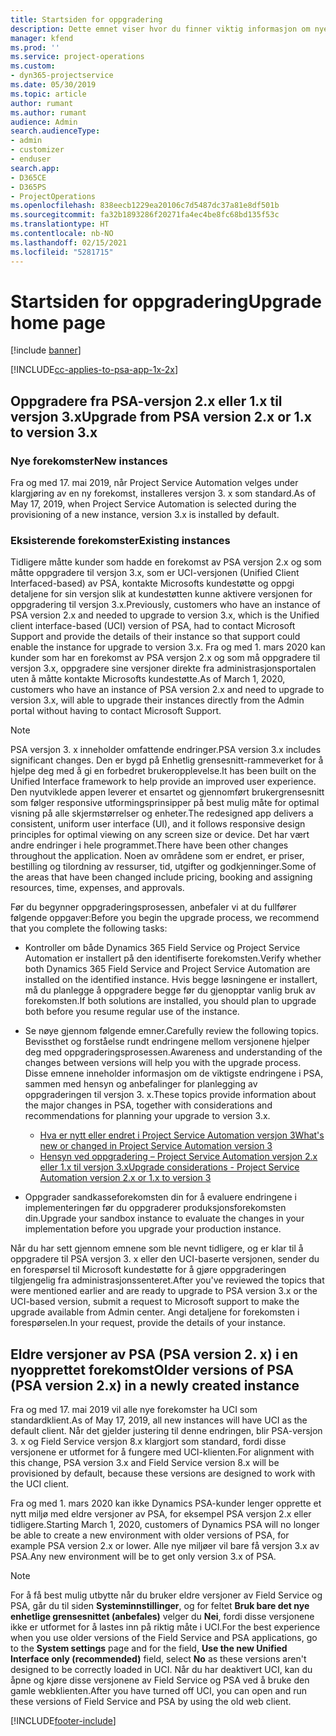 ```yaml
---
title: Startsiden for oppgradering
description: Dette emnet viser hvor du finner viktig informasjon om nye og endrede funksjoner i Dynamics 365 Project Service Automation, og prosessen med å oppgradere til nyeste versjon.
manager: kfend
ms.prod: ''
ms.service: project-operations
ms.custom:
- dyn365-projectservice
ms.date: 05/30/2019
ms.topic: article
author: rumant
ms.author: rumant
audience: Admin
search.audienceType:
- admin
- customizer
- enduser
search.app:
- D365CE
- D365PS
- ProjectOperations
ms.openlocfilehash: 838eecb1229ea20106c7d5487dc37a81e8df501b
ms.sourcegitcommit: fa32b1893286f20271fa4ec4be8fc68bd135f53c
ms.translationtype: HT
ms.contentlocale: nb-NO
ms.lasthandoff: 02/15/2021
ms.locfileid: "5281715"
---
```

# <a name="upgrade-home-page"></a><span data-ttu-id="6cb94-103">Startsiden for oppgradering</span><span class="sxs-lookup"><span data-stu-id="6cb94-103">Upgrade home page</span></span>

[!include [banner](../includes/psa-now-project-operations.md)]

[!INCLUDE[cc-applies-to-psa-app-1x-2x](../includes/cc-applies-to-psa-app-1x-2x.md)]

## <a name="upgrade-from-psa-version-2x-or-1x-to-version-3x"></a><span data-ttu-id="6cb94-104">Oppgradere fra PSA-versjon 2.x eller 1.x til versjon 3.x</span><span class="sxs-lookup"><span data-stu-id="6cb94-104">Upgrade from PSA version 2.x or 1.x to version 3.x</span></span>

### <a name="new-instances"></a><span data-ttu-id="6cb94-105">Nye forekomster</span><span class="sxs-lookup"><span data-stu-id="6cb94-105">New instances</span></span>

<span data-ttu-id="6cb94-106">Fra og med 17. mai 2019, når Project Service Automation velges under klargjøring av en ny forekomst, installeres versjon 3. x som standard.</span><span class="sxs-lookup"><span data-stu-id="6cb94-106">As of May 17, 2019, when Project Service Automation is selected during the provisioning of a new instance, version 3.x is installed by default.</span></span>

### <a name="existing-instances"></a><span data-ttu-id="6cb94-107">Eksisterende forekomster</span><span class="sxs-lookup"><span data-stu-id="6cb94-107">Existing instances</span></span>

<span data-ttu-id="6cb94-108">Tidligere måtte kunder som hadde en forekomst av PSA versjon 2.x og som måtte oppgradere til versjon 3.x, som er UCI-versjonen (Unified Client Interfaced-based) av PSA, kontakte Microsofts kundestøtte og oppgi detaljene for sin versjon slik at kundestøtten kunne aktivere versjonen for oppgradering til versjon 3.x.</span><span class="sxs-lookup"><span data-stu-id="6cb94-108">Previously, customers who have an instance of PSA version 2.x and needed to upgrade to version 3.x, which is the Unified client interface-based (UCI) version of PSA, had to contact Microsoft Support and provide the details of their instance so that support could enable the instance for upgrade to version 3.x.</span></span> <span data-ttu-id="6cb94-109">Fra og med 1. mars 2020 kan kunder som har en forekomst av PSA versjon 2.x og som må oppgradere til versjon 3.x, oppgradere sine versjoner direkte fra administrasjonsportalen uten å måtte kontakte Microsofts kundestøtte.</span><span class="sxs-lookup"><span data-stu-id="6cb94-109">As of March 1, 2020, customers who have an instance of PSA version 2.x and need to upgrade to version 3.x, will able to upgrade their instances directly from the Admin portal without having to contact Microsoft Support.</span></span>  

> [!NOTE]
> <span data-ttu-id="6cb94-110">PSA versjon 3. x inneholder omfattende endringer.</span><span class="sxs-lookup"><span data-stu-id="6cb94-110">PSA version 3.x includes significant changes.</span></span> <span data-ttu-id="6cb94-111">Den er bygd på Enhetlig grensesnitt-rammeverket for å hjelpe deg med å gi en forbedret brukeropplevelse.</span><span class="sxs-lookup"><span data-stu-id="6cb94-111">It has been built on the Unified Interface framework to help provide an improved user experience.</span></span> <span data-ttu-id="6cb94-112">Den nyutviklede appen leverer et ensartet og gjennomført brukergrensesnitt som følger responsive utformingsprinsipper på best mulig måte for optimal visning på alle skjermstørrelser og enheter.</span><span class="sxs-lookup"><span data-stu-id="6cb94-112">The redesigned app delivers a consistent, uniform user interface (UI), and it follows responsive design principles for optimal viewing on any screen size or device.</span></span> <span data-ttu-id="6cb94-113">Det har vært andre endringer i hele programmet.</span><span class="sxs-lookup"><span data-stu-id="6cb94-113">There have been other changes throughout the application.</span></span> <span data-ttu-id="6cb94-114">Noen av områdene som er endret, er priser, bestilling og tilordning av ressurser, tid, utgifter og godkjenninger.</span><span class="sxs-lookup"><span data-stu-id="6cb94-114">Some of the areas that have been changed include pricing, booking and assigning resources, time, expenses, and approvals.</span></span>

<span data-ttu-id="6cb94-115">Før du begynner oppgraderingsprosessen, anbefaler vi at du fullfører følgende oppgaver:</span><span class="sxs-lookup"><span data-stu-id="6cb94-115">Before you begin the upgrade process, we recommend that you complete the following tasks:</span></span>

- <span data-ttu-id="6cb94-116">Kontroller om både Dynamics 365 Field Service og Project Service Automation er installert på den identifiserte forekomsten.</span><span class="sxs-lookup"><span data-stu-id="6cb94-116">Verify whether both Dynamics 365 Field Service and Project Service Automation are installed on the identified instance.</span></span> <span data-ttu-id="6cb94-117">Hvis begge løsningene er installert, må du planlegge å oppgradere begge før du gjenopptar vanlig bruk av forekomsten.</span><span class="sxs-lookup"><span data-stu-id="6cb94-117">If both solutions are installed, you should plan to upgrade both before you resume regular use of the instance.</span></span>
- <span data-ttu-id="6cb94-118">Se nøye gjennom følgende emner.</span><span class="sxs-lookup"><span data-stu-id="6cb94-118">Carefully review the following topics.</span></span> <span data-ttu-id="6cb94-119">Bevissthet og forståelse rundt endringene mellom versjonene hjelper deg med oppgraderingsprosessen.</span><span class="sxs-lookup"><span data-stu-id="6cb94-119">Awareness and understanding of the changes between versions will help you with the upgrade process.</span></span> <span data-ttu-id="6cb94-120">Disse emnene inneholder informasjon om de viktigste endringene i PSA, sammen med hensyn og anbefalinger for planlegging av oppgraderingen til versjon 3. x.</span><span class="sxs-lookup"><span data-stu-id="6cb94-120">These topics provide information about the major changes in PSA, together with considerations and recommendations for planning your upgrade to version 3.x.</span></span>

    - [<span data-ttu-id="6cb94-121">Hva er nytt eller endret i Project Service Automation versjon 3</span><span class="sxs-lookup"><span data-stu-id="6cb94-121">What's new or changed in Project Service Automation version 3</span></span>](whats-new-changed-v3.md)
    - [<span data-ttu-id="6cb94-122">Hensyn ved oppgradering – Project Service Automation versjon 2.x eller 1.x til versjon 3.x</span><span class="sxs-lookup"><span data-stu-id="6cb94-122">Upgrade considerations - Project Service Automation version 2.x or 1.x to version 3</span></span>](upgrade-v3.md)

- <span data-ttu-id="6cb94-123">Oppgrader sandkasseforekomsten din for å evaluere endringene i implementeringen før du oppgraderer produksjonsforekomsten din.</span><span class="sxs-lookup"><span data-stu-id="6cb94-123">Upgrade your sandbox instance to evaluate the changes in your implementation before you upgrade your production instance.</span></span>

<span data-ttu-id="6cb94-124">Når du har sett gjennom emnene som ble nevnt tidligere, og er klar til å oppgradere til PSA versjon 3. x eller den UCI-baserte versjonen, sender du en forespørsel til Microsoft kundestøtte for å gjøre oppgraderingen tilgjengelig fra administrasjonssenteret.</span><span class="sxs-lookup"><span data-stu-id="6cb94-124">After you've reviewed the topics that were mentioned earlier and are ready to upgrade to PSA version 3.x or the UCI-based version, submit a request to Microsoft support to make the upgrade available from Admin center.</span></span> <span data-ttu-id="6cb94-125">Angi detaljene for forekomsten i forespørselen.</span><span class="sxs-lookup"><span data-stu-id="6cb94-125">In your request, provide the details of your instance.</span></span>

## <a name="older-versions-of-psa-psa-version-2x-in-a-newly-created-instance"></a><span data-ttu-id="6cb94-126">Eldre versjoner av PSA (PSA version 2. x) i en nyopprettet forekomst</span><span class="sxs-lookup"><span data-stu-id="6cb94-126">Older versions of PSA (PSA version 2.x) in a newly created instance</span></span>

<span data-ttu-id="6cb94-127">Fra og med 17. mai 2019 vil alle nye forekomster ha UCI som standardklient.</span><span class="sxs-lookup"><span data-stu-id="6cb94-127">As of May 17, 2019, all new instances will have UCI as the default client.</span></span> <span data-ttu-id="6cb94-128">Når det gjelder justering til denne endringen, blir PSA-versjon 3. x og Field Service versjon 8.x klargjort som standard, fordi disse versjonene er utformet for å fungere med UCI-klienten.</span><span class="sxs-lookup"><span data-stu-id="6cb94-128">For alignment with this change, PSA version 3.x and Field Service version 8.x will be provisioned by default, because these versions are designed to work with the UCI client.</span></span>

<span data-ttu-id="6cb94-129">Fra og med 1. mars 2020 kan ikke Dynamics PSA-kunder lenger opprette et nytt miljø med eldre versjoner av PSA, for eksempel PSA versjon 2.x eller tidligere.</span><span class="sxs-lookup"><span data-stu-id="6cb94-129">Starting March 1, 2020, customers of Dynamics PSA will no longer be able to create a new environment with older versions of PSA, for example PSA version 2.x or lower.</span></span> <span data-ttu-id="6cb94-130">Alle nye miljøer vil bare få versjon 3.x av PSA.</span><span class="sxs-lookup"><span data-stu-id="6cb94-130">Any new environment will be to get only version 3.x of PSA.</span></span>

> [!NOTE]
> <span data-ttu-id="6cb94-131">For å få best mulig utbytte når du bruker eldre versjoner av Field Service og PSA, går du til siden **Systeminnstillinger**, og for feltet **Bruk bare det nye enhetlige grensesnittet (anbefales)** velger du **Nei**, fordi disse versjonene ikke er utformet for å lastes inn på riktig måte i UCI.</span><span class="sxs-lookup"><span data-stu-id="6cb94-131">For the best experience when you use older versions of the Field Service and PSA applications, go to the **System settings** page and for the field, **Use the new Unified Interface only (recommended)** field, select **No** as these versions aren't designed to be correctly loaded in UCI.</span></span> <span data-ttu-id="6cb94-132">Når du har deaktivert UCI, kan du åpne og kjøre disse versjonene av Field Service og PSA ved å bruke den gamle webklienten.</span><span class="sxs-lookup"><span data-stu-id="6cb94-132">After you have turned off UCI, you can open and run these versions of Field Service and PSA by using the old web client.</span></span> 


[!INCLUDE[footer-include](../includes/footer-banner.md)]